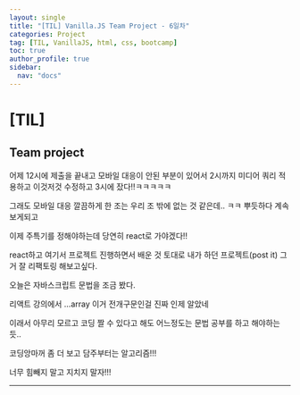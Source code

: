 ```yaml
---
layout: single
title: "[TIL] Vanilla.JS Team Project - 6일차"
categories: Project
tag: [TIL, VanillaJS, html, css, bootcamp]
toc: true
author_profile: true
sidebar:
  nav: "docs"
---
```


# [TIL]

## Team project

어제 12시에 제출을 끝내고 모바일 대응이 안된 부분이 있어서
2시까지 미디어 쿼리 적용하고 이것저것 수정하고 3시에 잤다!!ㅋㅋㅋㅋㅋ

그래도 모바일 대응 깔끔하게 한 조는 우리 조 밖에 없는 것 같은데.. ㅋㅋ 뿌듯하다
계속 보게되고

이제 주특기를 정해야하는데 당연히 react로 가야겠다!!

react하고 여기서 프로젝트 진행하면서 배운 것 토대로
내가 하던 프로젝트(post it) 그거 잘 리팩토링 해보고싶다.

오늘은 자바스크립트 문법을 조금 봤다.

리액트 강의에서 ...array 이거
전개구문인걸 진짜 인제 알았네

이래서 아무리 모르고 코딩 짤 수 있다고 해도 어느정도는 문법 공부를 하고 해야하는 듯..

코딩앙마꺼 좀 더 보고 담주부터는 알고리즘!!!

너무 힘빼지 말고 지치지 말자!!!

<hr>
